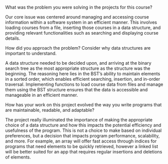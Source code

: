 What was the problem you were solving in the projects for this course?

Our core issue was centered around managing and accessing course information within a software system in an efficient manner. 
This involves loading courses from a file, inserting those courses in a data structure, and providing relevant functionalities such as searching and displaying course details. 

How did you approach the problem? Consider why data structures are important to understand.

A data structure needed to be decided upon, and arriving at the binary search tree as the most appropriate structure as the structure was the beginning. 
The reasoning here lies in the BST’s ability to maintain elements in a sorted order, which enables efficient searching, insertion, and in-order traversal. 
Implementing functions to load course data from files and manage them using the BST structure ensures that the data is accessible and manageable in an efficient manner.

How has your work on this project evolved the way you write programs that are maintainable, readable, and adaptable?

The project really illuminated the importance of making the appropriate choice of a data structure and how this impacts the potential efficiency and usefulness of the program.
This is not a choice to make based on individual preferences, but a decision that impacts program performance, scalability, and more. 
For example, an array will offer fast access through indices for programs that need elements to be quickly retrieved, however a linked list will be better suited for an app that requires regular insertions and deletions of elements. 

